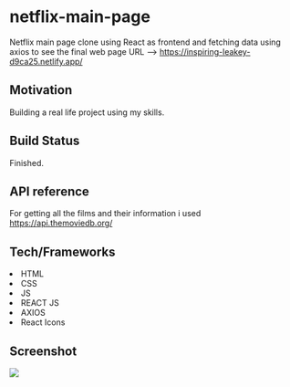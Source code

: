 # netflix-main-page
Netflix main page clone using React as frontend and fetching data using axios
to see the final web page URL --> https://inspiring-leakey-d9ca25.netlify.app/

## Motivation
Building a real life project using my skills. 

## Build Status
Finished.

## API reference
For getting all the films and their information i used https://api.themoviedb.org/ 

## Tech/Frameworks
<list>
  <li>HTML</li>
  <li>CSS</li>
  <li>JS</li>
  <li>REACT JS</li>
  <li>AXIOS</li>
  <li>React Icons</li>
</list>

## Screenshot
<img src='https://www.peretarrida.com/static/media/netflix.75f3cfb2feaa69ead9ca.PNG'></img>
